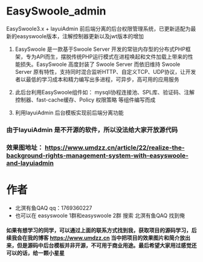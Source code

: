 # EasySwoole_admin
EasySwoole3.x + layuiAdmin  前后端分离的后台权限管理系统，已更新适配为最新的easyswoole版本，注解控制器更新以及jwt版本的增加

1. EasySwoole 是一款基于Swoole Server 开发的常驻内存型的分布式PHP框架，专为API而生，摆脱传统PHP运行模式在进程唤起和文件加载上带来的性能损失。EasySwoole 高度封装了 Swoole Server 而依旧维持 Swoole Server 原有特性，支持同时混合监听HTTP、自定义TCP、UDP协议，让开发者以最低的学习成本和精力编写出多进程，可异步，高可用的应用服务

2. 此后台利用EasySwoole组件如： mysqli协程连接池、SPL库、验证码、注解控制器、fast-cache缓存、Policy 权限策略 等组件编写而成

3. 利用layuiAdmin 后台模板实现前后端分离功能 


### 由于layuiAdmin 是不开源的软件，所以没法给大家开放源代码

### 效果图地址： https://www.umdzz.cn/article/22/realize-the-background-rights-management-system-with-easyswoole-and-layuiadmin

# 作者
- 北溟有鱼QAQ  qq：1769360227
- 也可以在 easyswoole 1群和easyswoole 2群 搜索 北溟有鱼QAQ 找到俺

#### 如果有想学习的同学，可以通过上面的联系方式找到我，获取项目的源码学习，后续我会在我的博客 https://www.umdzz.cn 当中把项目的效果图片和简介放出来，但是源码中后台模板并非开源，不可用于商业用途。最后希望大家用过感觉还可以的话，给一颗小星星
